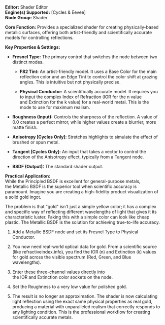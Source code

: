 **Editor:** Shader Editor  
**Engine(s) Supported:** [Cycles & Eevee]  
**Node Group:** Shader

**Core Function:** Provides a specialized shader for creating physically-based metallic surfaces, offering both artist-friendly and scientifically accurate models for controlling reflections.

**Key Properties & Settings:**

- **Fresnel Type:** The primary control that switches the node between two distinct modes.
    
    - **F82 Tint:** An artist-friendly model. It uses a Base Color for the main reflection color and an Edge Tint to control the color shift at grazing angles. This is intuitive but not physically precise.
        
    - **Physical Conductor:** A scientifically accurate model. It requires you to input the complex Index of Refraction (IOR for the n value and Extinction for the k value) for a real-world metal. This is the mode to use for maximum realism.
        
- **Roughness (Input):** Controls the sharpness of the reflection. A value of 0.0 creates a perfect mirror, while higher values create a blurrier, more matte finish.
    
- **Anisotropy [Cycles Only]:** Stretches highlights to simulate the effect of brushed or spun metal.
    
- **Tangent [Cycles Only]:** An input that takes a vector to control the direction of the Anisotropy effect, typically from a Tangent node.
    
- **BSDF (Output):** The standard shader output.
    

**Practical Application:**  
While the Principled BSDF is excellent for general-purpose metals, the Metallic BSDF is the superior tool when scientific accuracy is paramount. Imagine you are creating a high-fidelity product visualization of a solid gold ingot.

The problem is that "gold" isn't just a simple yellow color; it has a complex and specific way of reflecting different wavelengths of light that gives it its characteristic luster. Faking this with a simple color can look like cheap plastic. The Metallic BSDF is the solution for achieving true-to-life accuracy.

1. Add a Metallic BSDF node and set its Fresnel Type to Physical Conductor.
    
2. You now need real-world optical data for gold. From a scientific source (like refractiveindex.info), you find the IOR (n) and Extinction (k) values for gold across the visible spectrum (Red, Green, and Blue wavelengths).
    
3. Enter these three-channel values directly into the IOR and Extinction color sockets on the node.
    
4. Set the Roughness to a very low value for polished gold.
    
5. The result is no longer an approximation. The shader is now calculating light reflection using the exact same physical properties as real gold, producing a material with unparalleled realism that correctly responds to any lighting condition. This is the professional workflow for creating scientifically accurate metals.